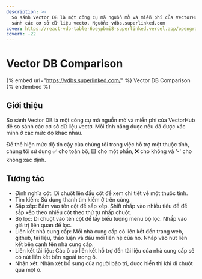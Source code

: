 ```yaml
---
description: >-
  So sánh Vector DB là một công cụ mã nguồn mở và miễn phí của VectorHub để so
  sánh các cơ sở dữ liệu vectơ. Nguồn: vdbs.superlinked.com
cover: https://react-vdb-table-6oeypbmi8-superlinked.vercel.app/opengraph-image.png
coverY: -22
---
```


# Vector DB Comparison

{% embed url="https://vdbs.superlinked.com/" %}
Vector DB Comparison
{% endembed %}

## Giới thiệu <a href="#radix-r5" id="radix-r5"></a>

So sánh Vector DB là một công cụ mã nguồn mở và miễn phí của VectorHub để so sánh các cơ sở dữ liệu vectơ. Mỗi tính năng được nêu đã được xác minh ở các mức độ khác nhau.

Để thể hiện mức độ tin cậy của chúng tôi trong việc hỗ trợ một thuộc tính, chúng tôi sử dụng ✅ cho toàn bộ, 🟨 cho một phần, ❌ cho không và '-' cho không xác định.

## Tương tác

* Định nghĩa cột: Di chuột lên đầu cột để xem chi tiết về một thuộc tính.
* Tìm kiếm: Sử dụng thanh tìm kiếm ở trên cùng.
* Sắp xếp: Bấm vào tên cột để sắp xếp. Shift nhấp vào nhiều tiêu đề để sắp xếp theo nhiều cột theo thứ tự nhấp chuột.
* Bộ lọc: Di chuột vào tên cột để lấy biểu tượng menu bộ lọc. Nhấp vào giá trị liên quan để lọc.
* Liên kết nhà cung cấp: Mỗi nhà cung cấp có liên kết đến trang web, github, tài liệu, thảo luận và đầu mối liên hệ của họ. Nhấp vào nút liên kết bên cạnh tên nhà cung cấp.
* Liên kết tài liệu: Các ô có liên kết hỗ trợ đến tài liệu của nhà cung cấp sẽ có nút liên kết bên ngoài trong ô.
* Nhận xét: Nhận xét bổ sung của người bảo trì, được hiển thị khi di chuột qua một ô.
